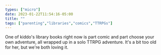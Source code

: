 ```yaml
---
types: ["micro"]
date: 2023-01-22T11:54:16-05:00
title: ""
tags: ["parenting","libraries","comics","TTRPGs"]
---
```

One of kiddo's library books right now is part comic and part choose your own adventure, all wrapped up in a solo TTRPG adventure. It's a bit too old for her, but we're both loving it.

